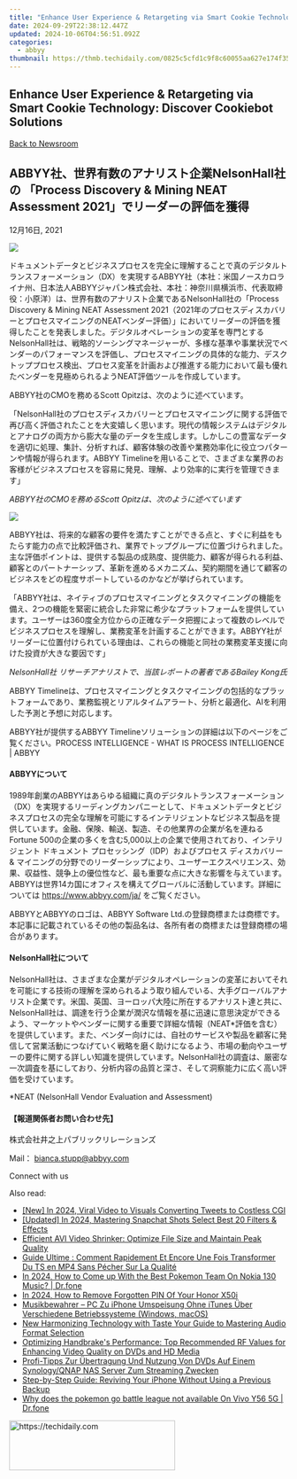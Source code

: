 ```yaml
---
title: "Enhance User Experience & Retargeting via Smart Cookie Technology: Discover Cookiebot Solutions"
date: 2024-09-29T22:38:12.447Z
updated: 2024-10-06T04:56:51.092Z
categories:
  - abbyy
thumbnail: https://thmb.techidaily.com/0825c5cfd1c9f8c60055aa627e174f35756a5c00a4e026b76fba822f7faa2ec3.jpg
---
```


## Enhance User Experience & Retargeting via Smart Cookie Technology: Discover Cookiebot Solutions

[Back to Newsroom](https://tools.techidaily.com/abbyy/products/)

## ABBYY社、世界有数のアナリスト企業NelsonHall社の 「Process Discovery & Mining NEAT Assessment 2021」でリーダーの評価を獲得

12月16日, 2021

![](https://content.abbyy.com/-/media/project/abbyy/abbyy/branchtemplates/shutterstock_1272462163_1296-x-729.jpg?h=729&iar=0&w=1296)

ドキュメントデータとビジネスプロセスを完全に理解することで真のデジタルトランスフォーメーション（DX）を実現するABBYY社（本社：米国ノースカロライナ州、日本法人ABBYYジャパン株式会社、本社：神奈川県横浜市、代表取締役：小原洋）は、世界有数のアナリスト企業であるNelsonHall社の「Process Discovery & Mining NEAT Assessment 2021（2021年のプロセスディスカバリーとプロセスマイニングのNEATベンダー評価）」においてリーダーの評価を獲得したことを発表しました。デジタルオペレーションの変革を専門とするNelsonHall社は、戦略的ソーシングマネージャーが、多様な基準や事業状況でベンダーのパフォーマンスを評価し、プロセスマイニングの具体的な能力、デスクトッププロセス検出、プロセス変革を計画および推進する能力において最も優れたベンダーを見極められるようNEAT評価ツールを作成しています。

ABBYY社のCMOを務めるScott Opitzは、次のように述べています。

「NelsonHall社のプロセスディスカバリーとプロセスマイニングに関する評価で再び高く評価されたことを大変嬉しく思います。現代の情報システムはデジタルとアナログの両方から膨大な量のデータを生成します。しかしこの豊富なデータを適切に処理、集計、分析すれば、顧客体験の改善や業務効率化に役立つパターンや情報が得られます。ABBYY Timelineを用いることで、さまざまな業界のお客様がビジネスプロセスを容易に発見、理解、より効率的に実行を管理できます」

_ABBYY社のCMOを務めるScott Opitzは、次のように述べています_

_![](https://static1.abbyy.com/abbyycommedia/34891/pdm-neat-accelerate-process-change-final.png?width=848&height=848)_

ABBYY社は、将来的な顧客の要件を満たすことができる点と、すぐに利益をもたらす能力の点で比較評価され、業界でトップグループに位置づけられました。主な評価ポイントは、提供する製品の成熟度、提供能力、顧客が得られる利益、顧客とのパートナーシップ、革新を進めるメカニズム、契約期間を通じて顧客のビジネスをどの程度サポートしているのかなどが挙げられています。

「ABBYY社は、ネイティブのプロセスマイニングとタスクマイニングの機能を備え、2つの機能を緊密に統合した非常に希少なプラットフォームを提供しています。ユーザーは360度全方位からの正確なデータ把握によって複数のレベルでビジネスプロセスを理解し、業務変革を計画することができます。ABBYY社がリーダーに位置付けられている理由は、これらの機能と同社の業務変革支援に向けた投資が大きな要因です」

_NelsonHall社 リサーチアナリストで、当該レポートの著者であるBailey Kong氏_

ABBYY Timelineは、プロセスマイニングとタスクマイニングの包括的なプラットフォームであり、業務監視とリアルタイムアラート、分析と最適化、AIを利用した予測と予想に対応します。

ABBYY社が提供するABBYY Timelineソリューションの詳細は以下のページをご覧ください。PROCESS INTELLIGENCE - WHAT IS PROCESS INTELLIGENCE | ABBYY

#### ABBYYについて

1989年創業のABBYYはあらゆる組織に真のデジタルトランスフォーメーション（DX）を実現するリーディングカンパニーとして、ドキュメントデータとビジネスプロセスの完全な理解を可能にするインテリジェントなビジネス製品を提供しています。金融、保険、輸送、製造、その他業界の企業が名を連ねるFortune 500の企業の多くを含む5,000以上の企業で使用されており、インテリジェント ドキュメント プロセッシング（IDP）およびプロセス ディスカバリー & マイニングの分野でのリーダーシップにより、ユーザーエクスペリエンス、効果、収益性、競争上の優位性など、最も重要な点に大きな影響を与えています。ABBYYは世界14カ国にオフィスを構えてグローバルに活動しています。詳細については <https://www.abbyy.com/ja/> をご覧ください。

ABBYYとABBYYのロゴは、ABBYY Software Ltd.の登録商標または商標です。本記事に記載されているその他の製品名は、各所有者の商標または登録商標の場合があります。

#### NelsonHall社について 

NelsonHall社は、さまざまな企業がデジタルオペレーションの変革においてそれを可能にする技術の理解を深められるよう取り組んでいる、大手グローバルアナリスト企業です。米国、英国、ヨーロッパ大陸に所在するアナリスト達と共に、NelsonHall社は、調達を行う企業が潤沢な情報を基に迅速に意思決定ができるよう、マーケットやベンダーに関する重要で詳細な情報（NEAT\*評価を含む）を提供しています。また、ベンダー向けには、自社のサービスや製品を顧客に発信して営業活動につなげていく戦略を磨く助けになるよう、市場の動向やユーザーの要件に関する詳しい知識を提供しています。NelsonHall社の調査は、厳密な一次調査を基にしており、分析内容の品質と深さ、そして洞察能力に広く高い評価を受けています。

\*NEAT (NelsonHall Vendor Evaluation and Assessment)

#### 【報道関係者お問い合わせ先】

株式会社井之上パブリックリレーションズ 

Mail： [bianca.stupp@abbyy.com](https://tools.techidaily.com/abbyy/products/)

Connect with us

<ins class="adsbygoogle"
     style="display:block"
     data-ad-format="autorelaxed"
     data-ad-client="ca-pub-7571918770474297"
     data-ad-slot="1223367746"></ins>

<ins class="adsbygoogle"
     style="display:block"
     data-ad-client="ca-pub-7571918770474297"
     data-ad-slot="8358498916"
     data-ad-format="auto"
     data-full-width-responsive="true"></ins>

<span class="atpl-alsoreadstyle">Also read:</span>
<div><ul>
<li><a href="https://twitter-videos.techidaily.com/new-in-2024-viral-video-to-visuals-converting-tweets-to-costless-cgi/"><u>[New] In 2024, Viral Video to Visuals Converting Tweets to Costless CGI</u></a></li>
<li><a href="https://snapchat-videos.techidaily.com/updated-in-2024-mastering-snapchat-shots-select-best-20-filters-and-effects/"><u>[Updated] In 2024, Mastering Snapchat Shots Select Best 20 Filters & Effects</u></a></li>
<li><a href="https://solve-helper.techidaily.com/efficient-avi-video-shrinker-optimize-file-size-and-maintain-peak-quality/"><u>Efficient AVI Video Shrinker: Optimize File Size and Maintain Peak Quality</u></a></li>
<li><a href="https://solve-helper.techidaily.com/guide-ultime-comment-rapidement-et-encore-une-fois-transformer-du-ts-en-mp4-sans-pecher-sur-la-qualite/"><u>Guide Ultime : Comment Rapidement Et Encore Une Fois Transformer Du TS en MP4 Sans Pécher Sur La Qualité</u></a></li>
<li><a href="https://android-pokemon-go.techidaily.com/in-2024-how-to-come-up-with-the-best-pokemon-team-on-nokia-130-music-drfone-by-drfone-virtual-android/"><u>In 2024, How to Come up With the Best Pokemon Team On Nokia 130 Music? | Dr.fone</u></a></li>
<li><a href="https://unlock-android.techidaily.com/in-2024-how-to-remove-forgotten-pin-of-your-honor-x50i-by-drfone-android/"><u>In 2024, How to Remove Forgotten PIN Of Your Honor X50i</u></a></li>
<li><a href="https://solve-helper.techidaily.com/musikbewahrer-pc-zu-iphone-umspeisung-ohne-itunes-uber-verschiedene-betriebssysteme-windows-macos/"><u>Musikbewahrer – PC Zu iPhone Umspeisung Ohne iTunes Über Verschiedene Betriebssysteme (Windows, macOS)</u></a></li>
<li><a href="https://voice-adjusting.techidaily.com/new-harmonizing-technology-with-taste-your-guide-to-mastering-audio-format-selection/"><u>New Harmonizing Technology with Taste Your Guide to Mastering Audio Format Selection</u></a></li>
<li><a href="https://solve-helper.techidaily.com/optimizing-handbrakes-performance-top-recommended-rf-values-for-enhancing-video-quality-on-dvds-and-hd-media/"><u>Optimizing Handbrake's Performance: Top Recommended RF Values for Enhancing Video Quality on DVDs and HD Media</u></a></li>
<li><a href="https://solve-helper.techidaily.com/profi-tipps-zur-ubertragung-und-nutzung-von-dvds-auf-einem-synologyqnap-nas-server-zum-streaming-zwecken/"><u>Profi-Tipps Zur Übertragung Und Nutzung Von DVDs Auf Einem Synology/QNAP NAS Server Zum Streaming Zwecken</u></a></li>
<li><a href="https://data-safeguard.techidaily.com/step-by-step-guide-reviving-your-iphone-without-using-a-previous-backup/"><u>Step-by-Step Guide: Reviving Your iPhone Without Using a Previous Backup</u></a></li>
<li><a href="https://change-location.techidaily.com/why-does-the-pokemon-go-battle-league-not-available-on-vivo-y56-5g-drfone-by-drfone-virtual-android/"><u>Why does the pokemon go battle league not available On Vivo Y56 5G | Dr.fone</u></a></li>
</ul></div>

<!-- affiliate ads begin -->
<a href="https://aligracehair.sjv.io/c/5597632/1896505/19272" target="_top" id="1896505">
  <img src="//a.impactradius-go.com/display-ad/19272-1896505" border="0" alt="https://techidaily.com" width="300" height="90"/>
</a>
<img height="0" width="0" src="https://aligracehair.sjv.io/i/5597632/1896505/19272" style="position:absolute;visibility:hidden;" border="0" />
<!-- affiliate ads end -->

